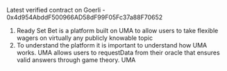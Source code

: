 Latest verified contract on Goerli - 0x4d954AbddF500966AD58dF99F05Fc37a88F70652

1. Ready Set Bet is a platform built on UMA to allow users to take flexible wagers on virtually any
  publicly knowable topic
2. To understand the platform it is important to understand how UMA works. UMA allows users to requestData
  from their oracle that ensures valid answers through game theory. UMA